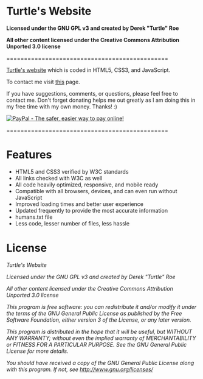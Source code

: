 Turtle's Website
==============================================================================================================================================
<b>Licensed under the GNU GPL v3 and created by Derek "Turtle" Roe</b>

<b>All other content licensed under the Creative Commons Attribution Unported 3.0 license</b>

==============================================

[Turtle's website](http://turtlesprojects.sourceforge.net/) which is coded in HTML5, CSS3, and JavaScript.

To contact me visit [this](http://turtlesprojects.sourceforge.net/index.html#email) page.

If you have suggestions, comments, or questions, please feel free to contact me. Don't forget donating helps me out greatly as I am doing this in my free time with my own money. Thanks! :)

[![PayPal - The safer, easier way to pay online!](https://www.paypalobjects.com/en_US/i/btn/btn_donate_LG.gif)](https://www.paypal.com/cgi-bin/webscr?cmd=_s-xclick&hosted_button_id=SLSU5GLW3V4PE "PayPal - The safer, easier way to pay online!")

==============================================

Features
==============================================================================================================================================

- HTML5 and CSS3 verified by W3C standards<br>
- All links checked with W3C as well<br>
- All code heavily optimized, responsive, and mobile ready<br>
- Compatible with all browsers, devices, and can even run without JavaScript<br>
- Improved loading times and better user experience<br>
- Updated frequently to provide the most accurate information<br>
- humans.txt file<br>
- Less code, lesser number of files, less hassle<br>

License
=======================================================================

<i>Turtle's Website</i>

<i>Licensed under the GNU GPL v3 and created by Derek "Turtle" Roe</i>

<i>All other content licensed under the Creative Commons Attribution Unported 3.0 license</i>

<i>This program is free software: you can redistribute it and/or modify</i>
<i>it under the terms of the GNU General Public License as published by</i>
<i>the Free Software Foundation, either version 3 of the License, or</i>
<i>any later version.</i>

<i>This program is distributed in the hope that it will be useful,</i>
<i>but WITHOUT ANY WARRANTY; without even the implied warranty of</i>
<i>MERCHANTABILITY or FITNESS FOR A PARTICULAR PURPOSE. See the</i>
<i>GNU General Public License for more details.</i>

<i>You should have received a copy of the GNU General Public License</i>
<i>along with this program.  If not, see http://www.gnu.org/licenses/</i>
